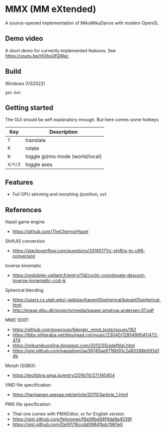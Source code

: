 # MMX (MM eXtended)
A source-opened implementation of MikuMikuDance with modern OpenGL 

## Demo video
A short demo for currently implemented features. See https://youtu.be/HI3hsQfQWac

## Build
Windows (VS2022)
```
gen.bat
```
## Getting started
The GUI should be self explanatory enough. But here comes some hotkeys 

| Key | Description
| --- | --- |
```T``` | translate
```R``` | rotate
```W``` | toggle gizmo mode (world/local)
```X/Y/Z``` | toggle axes 

## Features
- Full GPU skinning and morphing (position, uv)
## References

Hazel game engine
 - https://github.com/TheCherno/Hazel

ShiftJIS conversion
- https://stackoverflow.com/questions/33165171/c-shiftjis-to-utf8-conversion

Inverse kinematic 
- https://rodolphe-vaillant.fr/entry/114/cyclic-coordonate-descent-inverse-kynematic-ccd-ik

Spherical blending
- https://users.cs.utah.edu/~ladislav/kavan05spherical/kavan05spherical.html
- http://image.diku.dk/projects/media/kasper.amstrup.andersen.07.pdf

MMD SDEF:
- https://github.com/powroupi/blender_mmd_tools/issues/162
- https://jbbs.shitaraba.net/bbs/read.cgi/music/23040/1285499541/472-474
- https://mikumikuonline.blogspot.com/2012/05/sdefhlsl.html
- https://gist.github.com/nagadomi/aa39745ae6716b50c2a60288b093d14b

Morph (SSBO):
- https://techblog.sega.jp/entry/2016/10/27/140454

VMD file specification:
- https://hariganep.seesaa.net/article/201103article_1.html

PMX file specification:
- That one comes with PMXEditor, or for English version
- https://gist.github.com/felixjones/f8a06bd48f9da9a4539f
- https://gist.github.com/DeXP/16ccdd09841bdc1961e0
